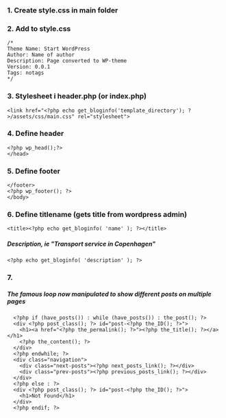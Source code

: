 ### 1. Create style.css in main folder
### 2. Add to style.css
```
/*
Theme Name: Start WordPress
Author: Name of author
Description: Page converted to WP-theme
Version: 0.0.1
Tags: notags
*/
```

### 3. Stylesheet i header.php (or index.php)
`<link href="<?php echo get_bloginfo('template_directory'); ?>/assets/css/main.css" rel="stylesheet">`

### 4. Define header
```
<?php wp_head();?>
</head>
```

### 5. Define footer
```
</footer>
<?php wp_footer(); ?>
</body>
```

### 6. Define titlename (gets title from wordpress admin)
`<title><?php echo get_bloginfo( 'name' ); ?></title>`


##### Description, ie "Transport service in Copenhagen"
`<?php echo get_bloginfo( 'description' ); ?>`

### 7.
##### The famous loop now manipulated to show different posts on multiple pages
```
  <?php if (have_posts()) : while (have_posts()) : the_post(); ?>
  <div <?php post_class(); ?> id="post-<?php the_ID(); ?>">
    <h1><a href="<?php the_permalink(); ?>"><?php the_title(); ?></a></h1>
    <?php the_content(); ?>
  </div>
  <?php endwhile; ?>
  <div class="navigation">
    <div class="next-posts"><?php next_posts_link(); ?></div>
    <div class="prev-posts"><?php previous_posts_link(); ?></div>
  </div>
  <?php else : ?>
  <div <?php post_class(); ?> id="post-<?php the_ID(); ?>">
    <h1>Not Found</h1>
  </div>
  <?php endif; ?>
```
